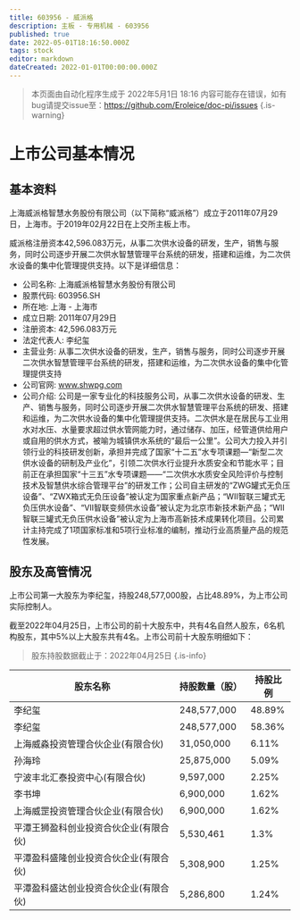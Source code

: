 ```yaml
---
title: 603956 - 威派格
description: 主板 - 专用机械 - 603956
published: true
date: 2022-05-01T18:16:50.000Z
tags: stock
editor: markdown
dateCreated: 2022-01-01T00:00:00.000Z
---
```


> 本页面由自动化程序生成于 2022年5月1日 18:16
> 内容可能存在错误，如有bug请提交issue至：https://github.com/Eroleice/doc-pi/issues
{.is-warning}

# 上市公司基本情况

## 基本资料

上海威派格智慧水务股份有限公司（以下简称“威派格”）成立于2011年07月29日，上海市。于2019年02月22日在上交所主板上市。

威派格注册资本42,596.083万元，从事二次供水设备的研发，生产，销售与服务，同时公司逐步开展二次供水智慧管理平台系统的研发，搭建和运维，为二次供水设备的集中化管理提供支持。以下是详细信息：

- 公司名称: 上海威派格智慧水务股份有限公司
- 股票代码: 603956.SH
- 所在地: 上海 - 上海市
- 成立日期: 2011年07月29日
- 注册资本: 42,596.083万元
- 法定代表人: 李纪玺
- 主营业务: 从事二次供水设备的研发，生产，销售与服务，同时公司逐步开展二次供水智慧管理平台系统的研发，搭建和运维，为二次供水设备的集中化管理提供支持
- 公司官网: www.shwpg.com
- 公司介绍: 公司是一家专业化的科技服务公司，从事二次供水设备的研发、生产、销售与服务，同时公司逐步开展二次供水智慧管理平台系统的研发、搭建和运维，为二次供水设备的集中化管理提供支持。二次供水是在居民与工业用水对水压、水量要求超过供水管网能力时，通过储存、加压，经管道供给用户或自用的供水方式，被喻为城镇供水系统的“最后一公里”。公司大力投入并引领行业的科技研发创新，承担并完成了国家“十二五”水专项课题—“新型二次供水设备的研制及产业化”，引领二次供水行业提升水质安全和节能水平；目前正在承担国家“十三五”水专项课题——“二次供水水质安全风险评价与控制技术及智慧供水综合管理平台”的研发工作；公司自主研发的“ZWG罐式无负压设备”、“ZWX箱式无负压设备”被认定为国家重点新产品；“WII智联三罐式无负压供水设备”、“VII智联变频供水设备”被认定为北京市新技术新产品；“WII智联三罐式无负压供水设备”被认定为上海市高新技术成果转化项目。公司累计主持完成了1项国家标准和5项行业标准的编制，推动行业高质量产品的规范性发展。


## 股东及高管情况

上市公司第一大股东为李纪玺，持股248,577,000股，占比48.89%，为上市公司实际控制人。

截至2022年04月25日，上市公司的前十大股东中，共有4名自然人股东，6名机构股东，其中5%以上大股东共有4名。上市公司前十大股东明细如下：

> 股东持股数据截止于：2022年04月25日
{.is-info}

| 股东名称 | 持股数量（股） | 持股比例 |
| --- | --- | --- |
| 李纪玺 | 248,577,000 | 48.89% |
| 李纪玺 | 248,577,000 | 58.36% |
| 上海威淼投资管理合伙企业(有限合伙) | 31,050,000 | 6.11% |
| 孙海玲 | 25,875,000 | 5.09% |
| 宁波丰北汇泰投资中心(有限合伙) | 9,597,000 | 2.25% |
| 李书坤 | 6,900,000 | 1.62% |
| 上海威罡投资管理合伙企业(有限合伙) | 6,900,000 | 1.62% |
| 平潭王狮盈科创业投资合伙企业(有限合伙) | 5,530,461 | 1.3% |
| 平潭盈科盛隆创业投资合伙企业(有限合伙) | 5,308,900 | 1.25% |
| 平潭盈科盛达创业投资合伙企业(有限合伙) | 5,286,800 | 1.24% |




